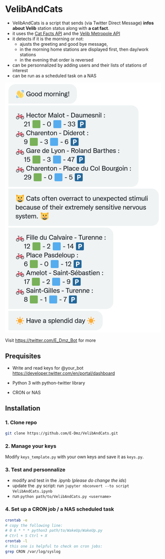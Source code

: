 # VelibAndCats
- VelibAndCats is a script that sends (via Twitter Direct Message) **infos about Velib** station status along with **a cat fact**.
- it uses the [Cat Facts API](https://catfact.ninja/) and the [Velib Metropole API](https://www.velib-metropole.fr/donnees-open-data-gbfs-du-service-velib-metropole)
- it detects if it is the morning or not:
  - ajusts the greeting and good bye message,
  - in the morning home stations are displayed first, then day/work stations
  - in the evening that order is reversed
- can be personnalized by adding users and their lists of stations of interest
- can be run as a scheduled task on a NAS

![Ewample](Example.png)

Visit https://twitter.com/E_Dmz_Bot for more

## Prequisites
* Write and read keys for @your_bot https://developer.twitter.com/en/portal/dashboard

* Python 3 with python-twitter library

* CRON or NAS

## Installation
### 1. Clone repo
```bash
git clone https://github.com/E-Dmz/VelibAndCats.git
```
### 2. Manage your keys
Modify `keys_template.py` with your own keys and save it as `keys.py`.

### 3. Test and personnalize
- modify and test in the .ipynb (*please do change the ids*)
- update the .py script: run `jupyter nbconvert --to script VelibAndCats.ipynb`
- run
`python path/to/VelibAndCats.py <username>`

### 4. Set up a CRON job / a NAS scheduled task
```bash
crontab -e
# copy the following line:
# 0 6 * * * python3 path/to/WakeUp/WakeUp.py
# Ctrl + S Ctrl + X
crontab -l
# this one is helpful to check on cron jobs:
grep CRON /var/log/syslog
```
